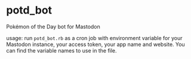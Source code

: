 # potd_bot
Pokémon of the Day bot for Mastodon

usage: run `potd_bot.rb` as a cron job with environment variable for your Mastodon instance, your access token, your app name and website. You can find the variable names to use in the file.
